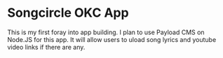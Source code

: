 
# Songcircle OKC App

This is my first foray into app building. I plan to use Payload CMS on Node.JS for this app. It will allow users to uload song lyrics and youtube video links if there are any.
